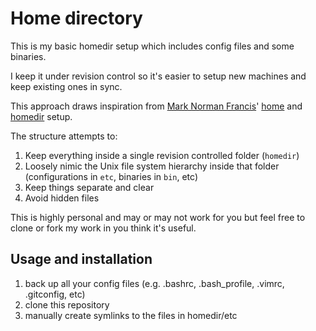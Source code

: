 # Home directory

This is my basic homedir setup which includes config files and some binaries.

I keep it under revision control so it's easier to setup new machines and keep existing ones in sync.

This approach draws inspiration from [Mark Norman Francis](https://github.com/norm/)' [home](https://github.com/norm/home/) and [homedir](https://github.com/norm/homedir/) setup.

The structure attempts to:
1. Keep everything inside a single revision controlled folder (`homedir`)
1. Loosely nimic the Unix file system hierarchy inside that folder (configurations in `etc`, binaries in `bin`, etc)
1. Keep things separate and clear
1. Avoid hidden files

This is highly personal and may or may not work for you but feel free to clone or fork my work in you think it's useful.

## Usage and installation

1. back up all your config files (e.g. .bashrc, .bash_profile, .vimrc, .gitconfig, etc)
1. clone this repository
1. manually create symlinks to the files in homedir/etc
